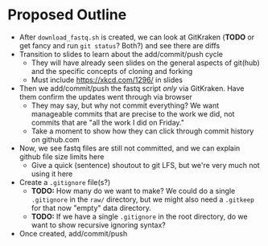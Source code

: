 # Proposed Outline


+ After `download_fastq.sh` is created, we can look at GitKraken (**TODO** or get fancy and run `git status`? Both?) and see there are diffs
+ Transition to slides to learn about the add/commit/push cycle
  + They will have already seen slides on the general aspects of git(hub) and the specific concepts of cloning and forking
  + Must include https://xkcd.com/1296/ in slides 
+ Then we add/commit/push the fastq script _only_ via GitKraken. Have them confirm the updates went through via browser
  + They may say, but why not commit everything? We want manageable commits that are precise to the work we did, not commits that are "all the work I did on Friday."
  + Take a moment to show how they can click through commit history on github.com
+ Now, we see fastq files are still not committed, and we can explain github file size limits here
  + Give a quick (sentence) shoutout to git LFS, but we're very much not using it here
+ Create a `.gitignore` file(s?)
  + **TODO:** How many do we want to make? We could do a single `.gitignore` in the `raw/` directory, but we might also need a `.gitkeep` for that now "empty" data directory. 
  + **TODO:** If we have a single `.gitignore` in the root directory, do we want to show recursive ignoring syntax?
+ Once created, add/commit/push

